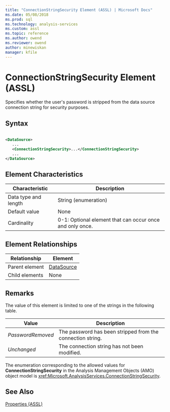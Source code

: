 ```yaml
---
title: "ConnectionStringSecurity Element (ASSL) | Microsoft Docs"
ms.date: 05/08/2018
ms.prod: sql
ms.technology: analysis-services
ms.custom: assl
ms.topic: reference
ms.author: owend
ms.reviewer: owend
author: minewiskan
manager: kfile
---
```

# ConnectionStringSecurity Element (ASSL)

  Specifies whether the user's password is stripped from the data source connection string for security purposes.  
  
## Syntax  
  
```xml  
  
<DataSource>  
   ...  
   <ConnectionStringSecurity>...</ConnectionStringSecurity>  
   ...  
</DataSource>  
```  
  
## Element Characteristics  
  
|Characteristic|Description|  
|--------------------|-----------------|  
|Data type and length|String (enumeration)|  
|Default value|None|  
|Cardinality|0-1: Optional element that can occur once and only once.|  
  
## Element Relationships  
  
|Relationship|Element|  
|------------------|-------------|  
|Parent element|[DataSource](../objects/datasource-element-assl.md)|  
|Child elements|None|  
  
## Remarks  
 The value of this element is limited to one of the strings in the following table.  
  
|Value|Description|  
|-----------|-----------------|  
|*PasswordRemoved*|The password has been stripped from the connection string.|  
|*Unchanged*|The connection string has not been modified.|  
  
 The enumeration corresponding to the allowed values for **ConnectionStringSecurity** in the Analysis Management Objects (AMO) object model is <xref:Microsoft.AnalysisServices.ConnectionStringSecurity>.  
  
## See Also  
 [Properties &#40;ASSL&#41;](properties-assl.md)  
  
  
